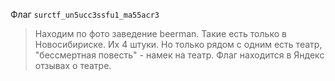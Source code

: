 Флаг `surctf_un5ucc3ssfu1_ma55acr3`
> Находим по фото заведение beerman. Такие есть только в Новосибириске. Их 4 штуки. Но только рядом с одним есть театр, "бессмертная повесть" - намек на театр. Флаг находится в Яндекс отзывах о театре.

